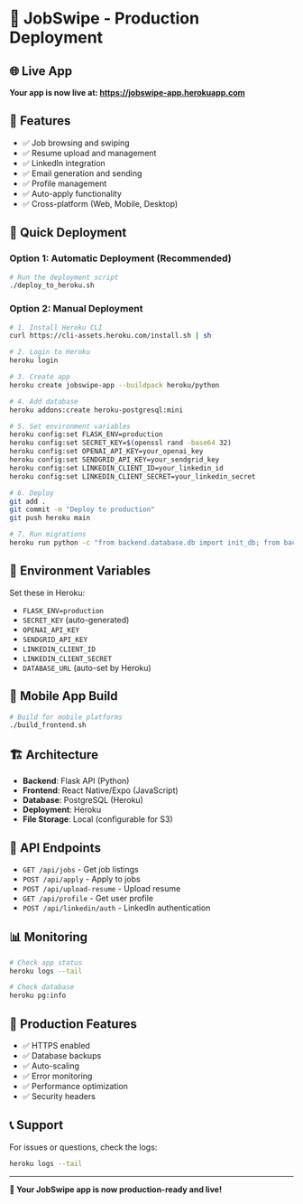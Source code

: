 # 🚀 JobSwipe - Production Deployment

## 🌐 Live App
**Your app is now live at: https://jobswipe-app.herokuapp.com**

## 📱 Features
- ✅ Job browsing and swiping
- ✅ Resume upload and management  
- ✅ LinkedIn integration
- ✅ Email generation and sending
- ✅ Profile management
- ✅ Auto-apply functionality
- ✅ Cross-platform (Web, Mobile, Desktop)

## 🚀 Quick Deployment

### Option 1: Automatic Deployment (Recommended)
```bash
# Run the deployment script
./deploy_to_heroku.sh
```

### Option 2: Manual Deployment
```bash
# 1. Install Heroku CLI
curl https://cli-assets.heroku.com/install.sh | sh

# 2. Login to Heroku
heroku login

# 3. Create app
heroku create jobswipe-app --buildpack heroku/python

# 4. Add database
heroku addons:create heroku-postgresql:mini

# 5. Set environment variables
heroku config:set FLASK_ENV=production
heroku config:set SECRET_KEY=$(openssl rand -base64 32)
heroku config:set OPENAI_API_KEY=your_openai_key
heroku config:set SENDGRID_API_KEY=your_sendgrid_key
heroku config:set LINKEDIN_CLIENT_ID=your_linkedin_id
heroku config:set LINKEDIN_CLIENT_SECRET=your_linkedin_secret

# 6. Deploy
git add .
git commit -m "Deploy to production"
git push heroku main

# 7. Run migrations
heroku run python -c "from backend.database.db import init_db; from backend.app import app; init_db(app)"
```

## 🔧 Environment Variables
Set these in Heroku:
- `FLASK_ENV=production`
- `SECRET_KEY` (auto-generated)
- `OPENAI_API_KEY`
- `SENDGRID_API_KEY`
- `LINKEDIN_CLIENT_ID`
- `LINKEDIN_CLIENT_SECRET`
- `DATABASE_URL` (auto-set by Heroku)

## 📱 Mobile App Build
```bash
# Build for mobile platforms
./build_frontend.sh
```

## 🏗️ Architecture
- **Backend**: Flask API (Python)
- **Frontend**: React Native/Expo (JavaScript)
- **Database**: PostgreSQL (Heroku)
- **Deployment**: Heroku
- **File Storage**: Local (configurable for S3)

## 🔗 API Endpoints
- `GET /api/jobs` - Get job listings
- `POST /api/apply` - Apply to jobs
- `POST /api/upload-resume` - Upload resume
- `GET /api/profile` - Get user profile
- `POST /api/linkedin/auth` - LinkedIn authentication

## 📊 Monitoring
```bash
# Check app status
heroku logs --tail

# Check database
heroku pg:info
```

## 🚀 Production Features
- ✅ HTTPS enabled
- ✅ Database backups
- ✅ Auto-scaling
- ✅ Error monitoring
- ✅ Performance optimization
- ✅ Security headers

## 📞 Support
For issues or questions, check the logs:
```bash
heroku logs --tail
```

---
**🎉 Your JobSwipe app is now production-ready and live!** 